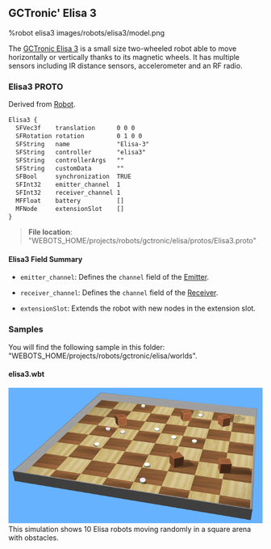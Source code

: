 ## GCTronic' Elisa 3

%robot elisa3 images/robots/elisa3/model.png

The [GCTronic Elisa 3](http://www.gctronic.com/doc/index.php/Elisa-3) is a small size two-wheeled robot able to move horizontally or vertically thanks to its magnetic wheels.
It has multiple sensors including IR distance sensors, accelerometer and an RF radio.

### Elisa3 PROTO

Derived from [Robot](../reference/robot.md).

```
Elisa3 {
  SFVec3f    translation      0 0 0
  SFRotation rotation         0 1 0 0
  SFString   name             "Elisa-3"
  SFString   controller       "elisa3"
  SFString   controllerArgs   ""
  SFString   customData       ""
  SFBool     synchronization  TRUE
  SFInt32    emitter_channel  1
  SFInt32    receiver_channel 1
  MFFloat    battery          []
  MFNode     extensionSlot    []
}
```

> **File location**: "WEBOTS\_HOME/projects/robots/gctronic/elisa/protos/Elisa3.proto"

#### Elisa3 Field Summary

- `emitter_channel`: Defines the `channel` field of the [Emitter](../reference/emitter.md).

- `receiver_channel`: Defines the `channel` field of the [Receiver](../reference/receiver.md).

- `extensionSlot`: Extends the robot with new nodes in the extension slot.

### Samples

You will find the following sample in this folder: "WEBOTS\_HOME/projects/robots/gctronic/elisa/worlds".

#### elisa3.wbt

![elisa3.wbt.png](images/robots/elisa3/elisa3.wbt.png) This simulation shows 10 Elisa robots moving randomly in a square arena with obstacles.
